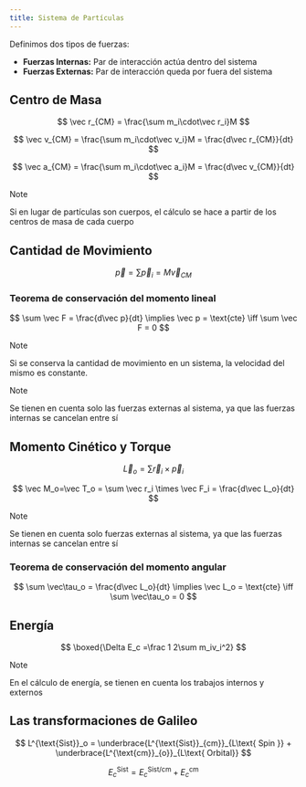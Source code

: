 ```yaml
---
title: Sistema de Partículas
---
```


Definimos dos tipos de fuerzas:

- **Fuerzas Internas:** Par de interacción actúa dentro del sistema
- **Fuerzas Externas:** Par de interacción queda por fuera del sistema

## Centro de Masa

$$
\vec r_{CM} = \frac{\sum m_i\cdot\vec r_i}M
$$

$$
\vec v_{CM} = \frac{\sum m_i\cdot\vec v_i}M = \frac{d\vec r_{CM}}{dt}
$$

$$
\vec a_{CM} = \frac{\sum m_i\cdot\vec a_i}M = \frac{d\vec v_{CM}}{dt}
$$

> [!note]
> Si en lugar de partículas son cuerpos, el cálculo se hace a partir de los centros de masa de cada cuerpo

## Cantidad de Movimiento

$$
\vec p = \sum \vec p_i= M\vec v_{CM}
$$

### Teorema de conservación del momento lineal

$$
\sum \vec F = \frac{d\vec p}{dt} \implies \vec p = \text{cte} \iff \sum \vec F = 0
$$

> [!note]
> Si se conserva la cantidad de movimiento en un sistema, la velocidad del mismo es constante.

> [!note]
> Se tienen en cuenta solo las fuerzas externas al sistema, ya que las fuerzas internas se cancelan entre sí

## Momento Cinético y Torque

$$
\vec L_o = \sum \vec r_i \times \vec p_i
$$

$$
\vec M_o=\vec  T_o = \sum \vec r_i \times \vec F_i = \frac{d\vec L_o}{dt}
$$

> [!note]
> Se tienen en cuenta solo fuerzas externas al sistema, ya que las fuerzas internas se cancelan entre sí

### Teorema de conservación del momento angular

$$
\sum \vec\tau_o = \frac{d\vec L_o}{dt} \implies \vec L_o = \text{cte} \iff \sum \vec\tau_o = 0
$$

## Energía

$$
\boxed{\Delta E_c =\frac 1 2\sum m_iv_i^2}
$$

> [!note]
> En el cálculo de energía, se tienen en cuenta los trabajos internos y externos

## Las transformaciones de Galileo

$$
L^{\text{Sist}}_o = \underbrace{L^{\text{Sist}}_{cm}}_{L\text{ Spin }} + \underbrace{L^{\text{cm}}_{o}}_{L\text{ Orbital}}
$$

$$
E_c^{\text{Sist}} = E_c^{\text{Sist/cm}} + E_c^{\text{cm}}
$$
